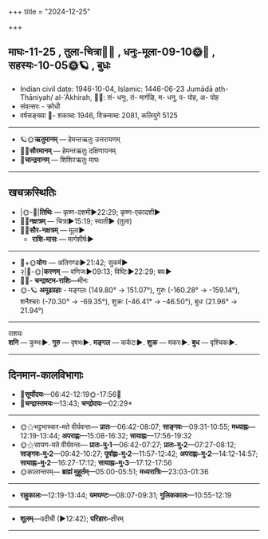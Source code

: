 +++
title = "2024-12-25"

+++
## माघः-11-25  ,  तुला-चित्रा🌛🌌  ,  धनुः-मूला-09-10🌞🌌  ,  सहस्यः-10-05🌞🪐  ,  बुधः
- Indian civil date: 1946-10-04, Islamic: 1446-06-23 Jumādā ath-Thāniyah/ al-ʾĀkhirah, 🌌🌞: सं- धनुः, तं- मार्गऴि, म- धनु, प- पोह, अ- पोह
- संवत्सरः - क्रोधी
- वर्षसङ्ख्या 🌛- शकाब्दः 1946, विक्रमाब्दः 2081, कलियुगे 5125
___________________
- 🪐🌞**ऋतुमानम्** — हेमन्तऋतुः उत्तरायणम्
- 🌌🌞**सौरमानम्** — हेमन्तऋतुः दक्षिणायनम्
- 🌛**चान्द्रमानम्** — शिशिरऋतुः माघः
___________________


## खचक्रस्थितिः
- |🌞-🌛|**तिथिः** — कृष्ण-दशमी►22:29; कृष्ण-एकादशी►  
- 🌌🌛**नक्षत्रम्** — चित्रा►15:19; स्वाती► (तुला)  
- 🌌🌞**सौर-नक्षत्रम्** — मूला►  
  - **राशि-मासः** — मार्गशीर्षः► 
___________________
- 🌛+🌞**योगः** — अतिगण्डः►21:42; सुकर्म►  
- २|🌛-🌞|**करणम्** — वणिजः►09:13; विष्टिः►22:29; बवः►  
- 🌌🌛- **चन्द्राष्टम-राशिः**—मीनः  
- 🌞-🪐 **अमूढग्रहाः** - मङ्गलः (149.80° → 151.07°), गुरुः (-160.28° → -159.14°), शनैश्चरः (-70.30° → -69.35°), शुक्रः (-46.41° → -46.50°), बुधः (21.96° → 21.94°)
___________________
राशयः  
**शनि** — कुम्भः►. **गुरु** — वृषभः►. **मङ्गल** — कर्कटः►. **शुक्र** — मकरः►. **बुध** — वृश्चिकः►. 
___________________


## दिनमान-कालविभागाः
- 🌅**सूर्योदयः**—06:42-12:19🌞️-17:56🌇  
- 🌛**चन्द्रास्तमयः**—13:43; **चन्द्रोदयः**—02:29*  
___________________
- 🌞⚝भट्टभास्कर-मते वीर्यवन्तः— **प्रातः**—06:42-08:07; **साङ्गवः**—09:31-10:55; **मध्याह्नः**—12:19-13:44; **अपराह्णः**—15:08-16:32; **सायाह्नः**—17:56-19:32  
- 🌞⚝सायण-मते वीर्यवन्तः— **प्रातः-मु॰1**—06:42-07:27; **प्रातः-मु॰2**—07:27-08:12; **साङ्गवः-मु॰2**—09:42-10:27; **पूर्वाह्णः-मु॰2**—11:57-12:42; **अपराह्णः-मु॰2**—14:12-14:57; **सायाह्नः-मु॰2**—16:27-17:12; **सायाह्नः-मु॰3**—17:12-17:56  
- 🌞कालान्तरम्— **ब्राह्मं मुहूर्तम्**—05:00-05:51; **मध्यरात्रिः**—23:03-01:36  
___________________
- **राहुकालः**—12:19-13:44; **यमघण्टः**—08:07-09:31; **गुलिककालः**—10:55-12:19  
___________________
- **शूलम्**—उदीची (►12:42); **परिहारः**–क्षीरम्  
___________________
